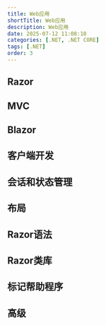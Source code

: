```yaml
---
title: Web应用
shortTitle: Web应用
description: Web应用
date: 2025-07-12 11:08:18
categories: [.NET, .NET CORE]
tags: [.NET]
order: 3
---
```


## Razor



## MVC



## Blazor



## 客户端开发



## 会话和状态管理



## 布局



## Razor语法



## Razor类库



## 标记帮助程序



## 高级

